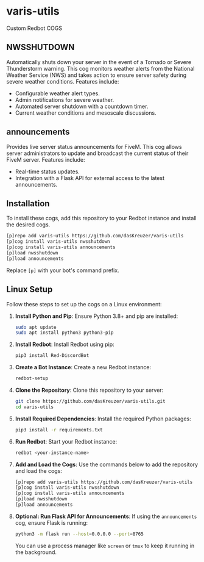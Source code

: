 # varis-utils
Custom Redbot COGS

## NWSSHUTDOWN
Automatically shuts down your server in the event of a Tornado or Severe Thunderstorm warning. This cog monitors weather alerts from the National Weather Service (NWS) and takes action to ensure server safety during severe weather conditions. Features include:
- Configurable weather alert types.
- Admin notifications for severe weather.
- Automated server shutdown with a countdown timer.
- Current weather conditions and mesoscale discussions.

## announcements
Provides live server status announcements for FiveM. This cog allows server administrators to update and broadcast the current status of their FiveM server. Features include:
- Real-time status updates.
- Integration with a Flask API for external access to the latest announcements.

## Installation
To install these cogs, add this repository to your Redbot instance and install the desired cogs.

```bash
[p]repo add varis-utils https://github.com/dasKreuzer/varis-utils
[p]cog install varis-utils nwsshutdown
[p]cog install varis-utils announcements
[p]load nwsshutdown
[p]load announcements
```

Replace `[p]` with your bot's command prefix.

## Linux Setup
Follow these steps to set up the cogs on a Linux environment:

1. **Install Python and Pip**:
   Ensure Python 3.8+ and pip are installed:
   ```bash
   sudo apt update
   sudo apt install python3 python3-pip
   ```

2. **Install Redbot**:
   Install Redbot using pip:
   ```bash
   pip3 install Red-DiscordBot
   ```

3. **Create a Bot Instance**:
   Create a new Redbot instance:
   ```bash
   redbot-setup
   ```

4. **Clone the Repository**:
   Clone this repository to your server:
   ```bash
   git clone https://github.com/dasKreuzer/varis-utils.git
   cd varis-utils
   ```

5. **Install Required Dependencies**:
   Install the required Python packages:
   ```bash
   pip3 install -r requirements.txt
   ```

6. **Run Redbot**:
   Start your Redbot instance:
   ```bash
   redbot <your-instance-name>
   ```

7. **Add and Load the Cogs**:
   Use the commands below to add the repository and load the cogs:
   ```bash
   [p]repo add varis-utils https://github.com/dasKreuzer/varis-utils
   [p]cog install varis-utils nwsshutdown
   [p]cog install varis-utils announcements
   [p]load nwsshutdown
   [p]load announcements
   ```

8. **Optional: Run Flask API for Announcements**:
   If using the `announcements` cog, ensure Flask is running:
   ```bash
   python3 -m flask run --host=0.0.0.0 --port=8765
   ```
   You can use a process manager like `screen` or `tmux` to keep it running in the background.
